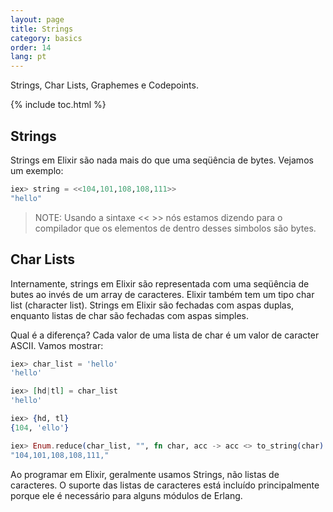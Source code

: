 ```yaml
---
layout: page
title: Strings
category: basics
order: 14
lang: pt
---
```


Strings, Char Lists, Graphemes e Codepoints.

{% include toc.html %}

## Strings

Strings em Elixir são nada mais do que uma seqüência de bytes. Vejamos um exemplo:

```elixir
iex> string = <<104,101,108,108,111>>
"hello"
```

>NOTE: Usando a sintaxe << >> nós estamos dizendo para o compilador que os elementos de dentro desses simbolos são bytes.

## Char Lists

Internamente, strings em Elixir são representada com uma seqüência de butes ao invés de um array de caracteres. Elixir também tem um tipo char list (character list). Strings em Elixir são fechadas com aspas duplas, enquanto listas de char são fechadas com aspas simples.

Qual é a diferença? Cada valor de uma lista de char é um valor de caracter ASCII. Vamos mostrar:

```elixir
iex> char_list = 'hello'
'hello'

iex> [hd|tl] = char_list
'hello'

iex> {hd, tl}
{104, 'ello'}

iex> Enum.reduce(char_list, "", fn char, acc -> acc <> to_string(char) <> "," end)
"104,101,108,108,111,"
```

Ao programar em Elixir, geralmente usamos Strings, não listas de caracteres. O suporte das listas de caracteres está incluído principalmente porque ele é necessário para alguns módulos de Erlang.
